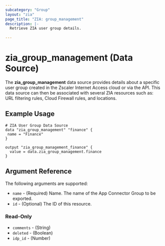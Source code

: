 ```yaml
---
subcategory: "Group"
layout: "zia"
page_title: "ZIA: group_management"
description: |-
  Retrieve ZIA user group details.
  
---
```


# zia_group_management (Data Source)

The **zia_group_management** data source provides details about a specific user group created in the Zscaler Internet Access cloud or via the API. This data source can then be associated with several ZIA resources such as: URL filtering rules, Cloud Firewall rules, and locations.

## Example Usage

```hcl
# ZIA User Group Data Source
data "zia_group_management" "finance" {
 name = "Finance"
}

output "zia_group_management_finance" {
  value = data.zia_group_management.finance
}
```

## Argument Reference

The following arguments are supported:

* `name` - (Required) Name. The name of the App Connector Group to be exported.
* `id` - (Optional) The ID of this resource.

### Read-Only

* `comments` - (String)
* `deleted` - (Boolean)
* `idp_id` - (Number)
